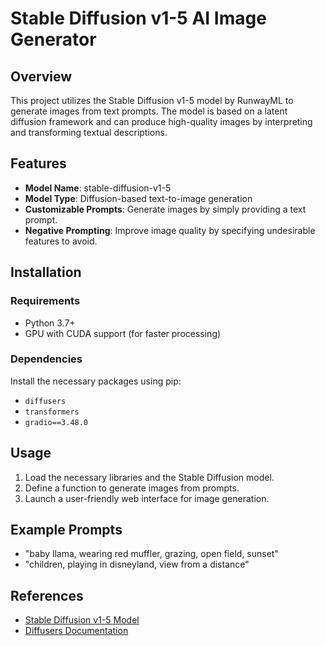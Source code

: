 # Stable Diffusion v1-5 AI Image Generator

## Overview
This project utilizes the Stable Diffusion v1-5 model by RunwayML to generate images from text prompts. The model is based on a latent diffusion framework and can produce high-quality images by interpreting and transforming textual descriptions.

## Features
- **Model Name**: stable-diffusion-v1-5
- **Model Type**: Diffusion-based text-to-image generation
- **Customizable Prompts**: Generate images by simply providing a text prompt.
- **Negative Prompting**: Improve image quality by specifying undesirable features to avoid.

## Installation

### Requirements
- Python 3.7+
- GPU with CUDA support (for faster processing)

### Dependencies
Install the necessary packages using pip:
- `diffusers`
- `transformers`
- `gradio==3.48.0`

## Usage
1. Load the necessary libraries and the Stable Diffusion model.
2. Define a function to generate images from prompts.
3. Launch a user-friendly web interface for image generation.

## Example Prompts
- "baby llama, wearing red muffler, grazing, open field, sunset"
- "children, playing in disneyland, view from a distance"

## References
- [Stable Diffusion v1-5 Model](https://huggingface.co/runwayml/stable-diffusion-v1-5)
- [Diffusers Documentation](https://huggingface.co/docs/diffusers/index)
